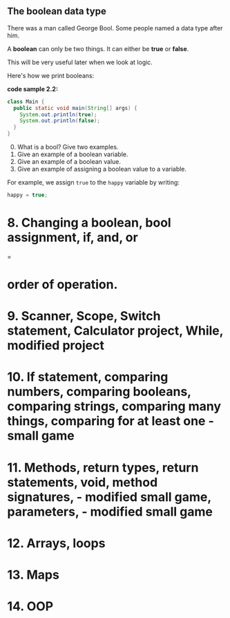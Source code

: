 
## The boolean data type

There was a man called George Bool. Some people named a data type after him.

A **boolean** can only be two things. It can either be **true** or **false**.

This will be very useful later when we look at logic.

Here's how we print booleans: 


**code sample 2.2:**

```java
class Main {
  public static void main(String[] args) {
    System.out.println(true);
    System.out.println(false);
  }
}
```

0. What is a bool? Give two examples.
0. Give an example of a boolean variable.
0. Give an example of a boolean value.
0. Give an example of assigning a boolean value to a variable.


For example, we assign `true` to the `happy` variable by writing:


```java
happy = true;
````

# 8. Changing a boolean, bool assignment, if, and, or

=

# order of operation.

# 9. Scanner, Scope, Switch statement, Calculator project, While, modified project

# 10. If statement, comparing numbers, comparing booleans, comparing strings, comparing many things, comparing for at least one - small game

# 11. Methods, return types, return statements, void, method signatures, - modified small game, parameters, - modified small game

# 12. Arrays, loops

# 13. Maps

# 14. OOP
